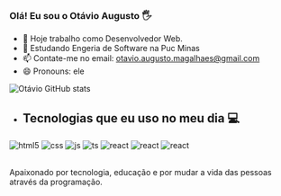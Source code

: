 ### Olá! Eu sou o Otávio Augusto 🖐

- 🔭 Hoje trabalho como Desenvolvedor Web.
- 🌱 Estudando Engeria de Software na Puc Minas
- 📫 Contate-me no email: otavio.augusto.magalhaes@gmail.com
- 😄 Pronouns: ele

![Otávio GitHub stats](https://github-readme-stats.vercel.app/api?username=otaviodev004&show_icons=true&theme=dracula&count_private=true)

- ## Tecnologias que eu uso no meu dia 💻

<div style="display: inline_block">
  <img align="center" alt="html5" src="https://img.shields.io/badge/HTML5-E34F26?style=for-the-badge&logo=html5&logoColor=white" />
  <img align="center" alt="css" src="https://img.shields.io/badge/CSS3-1572B6?style=for-the-badge&logo=css3&logoColor=white" />
  <img align="center" alt="js" src="https://img.shields.io/badge/JavaScript-F7DF1E?style=for-the-badge&logo=javascript&logoColor=black" />
  <img align="center" alt="ts" src="https://img.shields.io/badge/TypeScript-007ACC?style=for-the-badge&logo=typescript&logoColor=white" />
  <img align="center" alt="react" src="https://img.shields.io/badge/PHP-777BB4?style=for-the-badge&logo=php&logoColor=white" />
  <img align="center" alt="react" src="https://img.shields.io/badge/MySQL-00000F?style=for-the-badge&logo=mysql&logoColor=white" />
  <img align="center" alt="react" src="https://img.shields.io/badge/Microsoft-666666?style=for-the-badge&logo=microsoft&logoColor=white" />
</div><br/>

Apaixonado por tecnologia, educação e por mudar a vida das pessoas através da programação.
